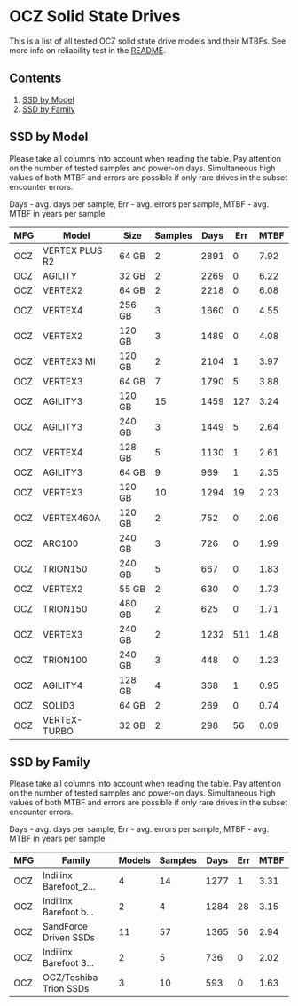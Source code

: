 OCZ Solid State Drives
======================

This is a list of all tested OCZ solid state drive models and their MTBFs. See
more info on reliability test in the [README](https://github.com/bsdhw/SMART).

Contents
--------

1. [ SSD by Model  ](#ssd-by-model)
2. [ SSD by Family ](#ssd-by-family)

SSD by Model
------------

Please take all columns into account when reading the table. Pay attention on the
number of tested samples and power-on days. Simultaneous high values of both MTBF
and errors are possible if only rare drives in the subset encounter errors.

Days - avg. days per sample,
Err  - avg. errors per sample,
MTBF - avg. MTBF in years per sample.

| MFG       | Model              | Size   | Samples | Days  | Err   | MTBF |
|-----------|--------------------|--------|---------|-------|-------|------|
| OCZ       | VERTEX PLUS R2     | 64 GB  | 2       | 2891  | 0     | 7.92   |
| OCZ       | AGILITY            | 32 GB  | 2       | 2269  | 0     | 6.22   |
| OCZ       | VERTEX2            | 64 GB  | 2       | 2218  | 0     | 6.08   |
| OCZ       | VERTEX4            | 256 GB | 3       | 1660  | 0     | 4.55   |
| OCZ       | VERTEX2            | 120 GB | 3       | 1489  | 0     | 4.08   |
| OCZ       | VERTEX3 MI         | 120 GB | 2       | 2104  | 1     | 3.97   |
| OCZ       | VERTEX3            | 64 GB  | 7       | 1790  | 5     | 3.88   |
| OCZ       | AGILITY3           | 120 GB | 15      | 1459  | 127   | 3.24   |
| OCZ       | AGILITY3           | 240 GB | 3       | 1449  | 5     | 2.64   |
| OCZ       | VERTEX4            | 128 GB | 5       | 1130  | 1     | 2.61   |
| OCZ       | AGILITY3           | 64 GB  | 9       | 969   | 1     | 2.35   |
| OCZ       | VERTEX3            | 120 GB | 10      | 1294  | 19    | 2.23   |
| OCZ       | VERTEX460A         | 120 GB | 2       | 752   | 0     | 2.06   |
| OCZ       | ARC100             | 240 GB | 3       | 726   | 0     | 1.99   |
| OCZ       | TRION150           | 240 GB | 5       | 667   | 0     | 1.83   |
| OCZ       | VERTEX2            | 55 GB  | 2       | 630   | 0     | 1.73   |
| OCZ       | TRION150           | 480 GB | 2       | 625   | 0     | 1.71   |
| OCZ       | VERTEX3            | 240 GB | 2       | 1232  | 511   | 1.48   |
| OCZ       | TRION100           | 240 GB | 3       | 448   | 0     | 1.23   |
| OCZ       | AGILITY4           | 128 GB | 4       | 368   | 1     | 0.95   |
| OCZ       | SOLID3             | 64 GB  | 2       | 269   | 0     | 0.74   |
| OCZ       | VERTEX-TURBO       | 32 GB  | 2       | 298   | 56    | 0.09   |

SSD by Family
-------------

Please take all columns into account when reading the table. Pay attention on the
number of tested samples and power-on days. Simultaneous high values of both MTBF
and errors are possible if only rare drives in the subset encounter errors.

Days - avg. days per sample,
Err  - avg. errors per sample,
MTBF - avg. MTBF in years per sample.

| MFG       | Family                 | Models | Samples | Days  | Err   | MTBF |
|-----------|------------------------|--------|---------|-------|-------|------|
| OCZ       | Indilinx Barefoot_2... | 4      | 14      | 1277  | 1     | 3.31   |
| OCZ       | Indilinx Barefoot b... | 2      | 4       | 1284  | 28    | 3.15   |
| OCZ       | SandForce Driven SSDs  | 11     | 57      | 1365  | 56    | 2.94   |
| OCZ       | Indilinx Barefoot 3... | 2      | 5       | 736   | 0     | 2.02   |
| OCZ       | OCZ/Toshiba Trion SSDs | 3      | 10      | 593   | 0     | 1.63   |
